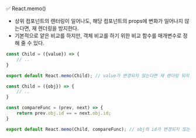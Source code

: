 ✅ React.memo()
* 상위 컴포넌트의 렌터링이 일어나도, 해당 컴포넌트의 props에 변화가 일어나지 않는다면, 재 렌더링을 방지한다.
* 기본적으로 얕은 비교를 하지만, 객체 비교를 하기 위한 비교 함수를 매개변수로 정해 줄 수 있다.
```jsx
const Child = ({value}) => {
    // ..
}

export default React.memo(Child); // value가 변경되지 않는다면 재 렌더링 되지 않는다.
```
```jsx
const Child = ({obj}) => {
    // ..
}

const compareFunc = (prev, next) => {
    return prev.obj.id == = next.obj.id;
}

export default React.memo(Child, compareFunc); // obj의 id가 변경되지 않는다면 재 렌더링 되지 않는다.
```